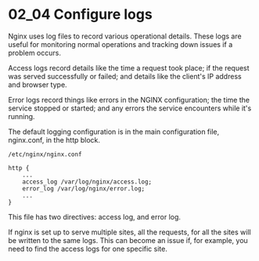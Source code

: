 # 02_04 Configure logs

Nginx uses log files to record various operational details. These logs are useful for monitoring normal operations and tracking down issues if a problem occurs.

Access logs record details like the time a request took place; if the request was served successfully or failed; and details like the client's IP address and browser type.

Error logs record things like errors in the NGINX configuration; the time the service stopped or started; and any errors the service encounters while it's running.

The default logging configuration is in the main configuration file, nginx.conf, in the http block.

```NGINX
/etc/nginx/nginx.conf

http {
	...
	access_log /var/log/nginx/access.log;
	error_log /var/log/nginx/error.log;
	...
}
```

This file has two directives: access log, and error log.

If nginx is set up to serve multiple sites, all the requests, for all the sites will be written to the same logs.  This can become an issue if, for example, you need to find the access logs for one specific site.

